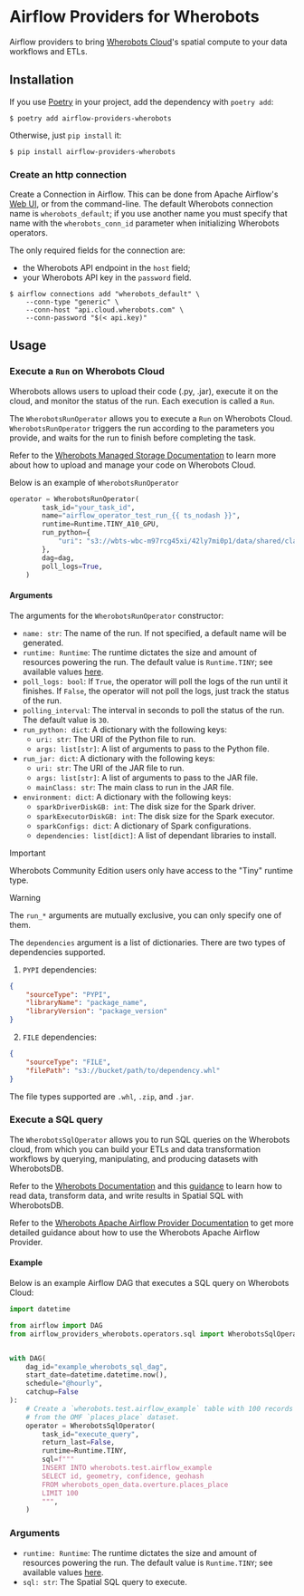 # Airflow Providers for Wherobots

Airflow providers to bring [Wherobots Cloud](https://www.wherobots.com)'s
spatial compute to your data workflows and ETLs.

## Installation

If you use [Poetry](https://python-poetry.org) in your project, add the
dependency with `poetry add`:

```
$ poetry add airflow-providers-wherobots
```

Otherwise, just `pip install` it:

```
$ pip install airflow-providers-wherobots
```

### Create an http connection

Create a Connection in Airflow. This can be done from Apache Airflow's
[Web UI](https://airflow.apache.org/docs/apache-airflow/stable/howto/connection.html#creating-connection-ui), 
or from the command-line. The default Wherobots connection name is
`wherobots_default`; if you use another name you must specify that name with the
`wherobots_conn_id` parameter when initializing Wherobots operators.

The only required fields for the connection are:
- the Wherobots API endpoint in the `host` field;
- your Wherobots API key in the `password` field.

```
$ airflow connections add "wherobots_default" \
    --conn-type "generic" \
    --conn-host "api.cloud.wherobots.com" \
    --conn-password "$(< api.key)"
```

## Usage

### Execute a `Run` on Wherobots Cloud

Wherobots allows users to upload their code (.py, .jar), execute it on the
cloud, and monitor the status of the run. Each execution is called a `Run`.

The `WherobotsRunOperator` allows you to execute a `Run` on Wherobots Cloud.
`WherobotsRunOperator` triggers the run according to the parameters you provide,
and waits for the run to finish before completing the task.

Refer to the [Wherobots Managed Storage Documentation](https://docs.wherobots.com/latest/develop/storage-management/storage/)
to learn more about how to upload and manage your code on Wherobots Cloud.

Below is an example of `WherobotsRunOperator`

```python
operator = WherobotsRunOperator(
        task_id="your_task_id",
        name="airflow_operator_test_run_{{ ts_nodash }}",
        runtime=Runtime.TINY_A10_GPU,
        run_python={
            "uri": "s3://wbts-wbc-m97rcg45xi/42ly7mi0p1/data/shared/classification.py"
        },
        dag=dag,
        poll_logs=True,
    )
```

#### Arguments

The arguments for the `WherobotsRunOperator` constructor:

* `name: str`: The name of the run. If not specified, a default name will be
  generated.
* `runtime: Runtime`: The runtime dictates the size and amount of resources
  powering the run. The default value is `Runtime.TINY`; see available values
  [here](https://github.com/wherobots/wherobots-python-dbapi/blob/main/wherobots/db/runtime.py).
* `poll_logs: bool`: If `True`, the operator will poll the logs of the run until it finishes.
  If `False`, the operator will not poll the logs, just track the status of the run.
* `polling_interval`: The interval in seconds to poll the status of the run.
  The default value is `30`.
* `run_python: dict`: A dictionary with the following keys:
  * `uri: str`: The URI of the Python file to run.
  * `args: list[str]`: A list of arguments to pass to the Python file.
* `run_jar: dict`: A dictionary with the following keys:
  * `uri: str`: The URI of the JAR file to run.
  * `args: list[str]`: A list of arguments to pass to the JAR file.
  * `mainClass: str`: The main class to run in the JAR file.
* `environment: dict`: A dictionary with the following keys:
  * `sparkDriverDiskGB: int`: The disk size for the Spark driver.
  * `sparkExecutorDiskGB: int`: The disk size for the Spark executor.
  * `sparkConfigs: dict`: A dictionary of Spark configurations.
  * `dependencies: list[dict]`: A list of dependant libraries to install.

> [!IMPORTANT]
> Wherobots Community Edition users only have access to the "Tiny" runtime type.

> [!WARNING]
> The `run_*` arguments are mutually exclusive, you can only specify one of them.

The `dependencies` argument is a list of dictionaries. There are two
types of dependencies supported.

1. `PYPI` dependencies:
```json
{
    "sourceType": "PYPI",
    "libraryName": "package_name",
    "libraryVersion": "package_version"
}
```

2. `FILE` dependencies:
```json
{
    "sourceType": "FILE",
    "filePath": "s3://bucket/path/to/dependency.whl"
}
```

The file types supported are `.whl`, `.zip`, and `.jar`.


### Execute a SQL query

The `WherobotsSqlOperator` allows you to run SQL queries on the Wherobots cloud,
from which you can build your ETLs and data transformation workflows by
querying, manipulating, and producing datasets with WherobotsDB.

Refer to the [Wherobots Documentation](https://docs.wherobots.com) and this
[guidance](https://docs.wherobots.com/latest/tutorials/sedonadb/vector-data/vector-load/)
to learn how to read data, transform data, and write results in Spatial SQL with
WherobotsDB.

Refer to the [Wherobots Apache Airflow Provider Documentation](https://docs.wherobots.com/latest/develop/airflow-provider)
to get more detailed guidance about how to use the Wherobots Apache Airflow Provider.

#### Example

Below is an example Airflow DAG that executes a SQL query on Wherobots Cloud:

```python
import datetime

from airflow import DAG
from airflow_providers_wherobots.operators.sql import WherobotsSqlOperator


with DAG(
    dag_id="example_wherobots_sql_dag",
    start_date=datetime.datetime.now(),
    schedule="@hourly",
    catchup=False
):
    # Create a `wherobots.test.airflow_example` table with 100 records
    # from the OMF `places_place` dataset.
    operator = WherobotsSqlOperator(
        task_id="execute_query",
        return_last=False,
        runtime=Runtime.TINY,
        sql=f"""
        INSERT INTO wherobots.test.airflow_example
        SELECT id, geometry, confidence, geohash
        FROM wherobots_open_data.overture.places_place
        LIMIT 100
        """,
    )
```

### Arguments

* `runtime: Runtime`: The runtime dictates the size and amount of resources
  powering the run. The default value is `Runtime.TINY`; see available values
  [here](https://github.com/wherobots/wherobots-python-dbapi/blob/main/wherobots/db/runtime.py).
* `sql: str`: The Spatial SQL query to execute.
